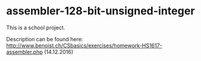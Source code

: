 # assembler-128-bit-unsigned-integer

This is a school project.

Description can be found here: http://www.benoist.ch/CSbasics/exercises/homework-HS1617-assembler.php (14.12.2016)
